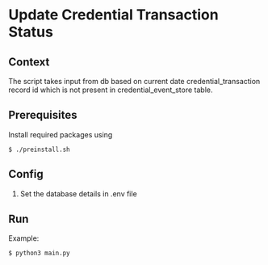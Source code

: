 # Update Credential Transaction Status

## Context
The script takes input from db based on current date credential_transaction record id which is not present in credential_event_store table.

## Prerequisites
Install required packages using
```
$ ./preinstall.sh
```
## Config
1. Set the database details in .env file


## Run
Example:
```
$ python3 main.py
```


